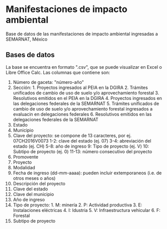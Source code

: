 # Manifestaciones de impacto ambiental
Base de datos de las manifestaciones de impacto ambiental ingresadas a SEMARNAT, México

## Bases de datos
La base se encuentra en formato ".csv", que se puede visualizar en Excel o Libre Office Calc. 
Las columnas que contiene son:
  1. Número de gaceta: "número-año"
  2. Sección:
    1. Proyectos ingresados al PEIA en la DGIRA
    2. Trámites unificados de cambio de uso de suelo y/o aprovechamiento forestal
    3. Resolutivos emitidos en el PEIA en la DGIRA
    4. Proyectos ingresados en las delegaciones federales de la SEMARNAT
    5. Trámites unificados de cambio de uso de suelo y/o aprovechamiento forestal ingresados a evaluacin en delegaciones federales
    6. Resolutivos emitidos en las delegaciones federales de la SEMARNAT
  3. Estado
  4. Municipio
  5. Clave del proyecto: se compone de 13 caracteres, por ej. 07CH2016V0073
    1-2: clave del estado (ej. 07)
    3-4: abreviación del estado (ej. CH)
    5-8: año de ingreso
    9: Tipo de proyecto (ej. V)
    10: Subtipo de proyecto (ej. 0)
    11-13: número consecutivo del proyecto   
  6. Promovente
  7. Proyecto
  8. Modalidad
  9. Fecha de ingreso (dd-mm-aaaa): pueden incluir extemporaneos (i.e. de otros meses o años)
  10. Descripción del proyecto
  11. Clave del estado
  12. Clave del municipio
  13. Año de ingreso
  14. Tipo de proyecto:
    1. M: minería
    2. P: Actividad productiva
    3. E: Instalaciones eléctricas
    4. I: Idustria
    5. V: Infraestructura vehicular
    6. F: Forestal
  15. Subtipo de proyecto
  
    

